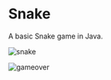 # Snake


A basic Snake game in Java.


![snake](https://github.com/nartankaplan/Snake/assets/162456788/2102347e-9c8d-4518-8189-337e55e44062)


![gameover](https://github.com/nartankaplan/Snake/assets/162456788/58529bb0-e5aa-4712-8ba7-126f538e3fde)

